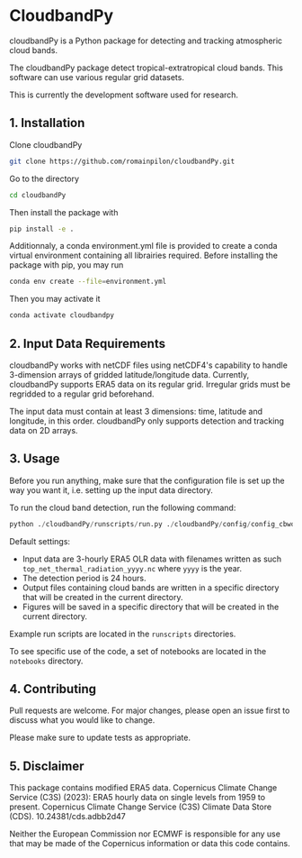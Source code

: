 # CloudbandPy

cloudbandPy is a Python package for detecting and tracking atmospheric cloud bands.

The cloudbandPy package detect tropical-extratropical cloud bands. This software can use various regular grid datasets.

This is currently the development software used for research.

## 1. Installation
Clone cloudbandPy

```bash
git clone https://github.com/romainpilon/cloudbandPy.git
```

Go to the directory
```bash
cd cloudbandPy
```

Then install the package with
```bash
pip install -e .
```

Additionnaly, a conda environment.yml file is provided to create a conda virtual environment containing all librairies required. Before installing the package with pip, you may run

```bash
conda env create --file=environment.yml
```

Then you may activate it
```bash
conda activate cloudbandpy
```

## 2. Input Data Requirements
cloudbandPy works with netCDF files using netCDF4's capability to handle 3-dimension arrays of gridded latitude/longitude data. Currently, cloudbandPy  supports ERA5 data on its regular grid. Irregular grids must be regridded to a regular grid beforehand.

The input data must contain at least 3 dimensions: time, latitude and longitude, in this order.
cloudbandPy only supports detection and tracking data on 2D arrays.


## 3. Usage
Before you run anything, make sure that the configuration file is set up the way you want it, i.e. setting up the input data directory.

To run the cloud band detection, run the following command:

```python
python ./cloudbandPy/runscripts/run.py ./cloudbandPy/config/config_cbworkflow_southPacific.yml
```

Default settings:
- Input data are 3-hourly ERA5 OLR data with filenames written as such `top_net_thermal_radiation_yyyy.nc` where `yyyy` is the year.
- The detection period is 24 hours.
- Output files containing cloud bands are written in a specific directory that will be created in the current directory.
- Figures will be saved in a specific directory that will be created in the current directory.

Example run scripts are located in the `runscripts` directories.

To see specific use of the code, a set of notebooks are located in the `notebooks` directory.

## 4. Contributing

Pull requests are welcome. For major changes, please open an issue first
to discuss what you would like to change.

Please make sure to update tests as appropriate.


## 5. Disclaimer
This package contains modified ERA5 data.
Copernicus Climate Change Service (C3S) (2023): ERA5 hourly data on single levels from 1959 to present. Copernicus Climate Change Service (C3S) Climate Data Store (CDS). 10.24381/cds.adbb2d47

Neither the European Commission nor ECMWF is responsible for any use that may be made of the Copernicus information or data this code contains.